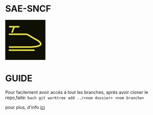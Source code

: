 # SAE-SNCF
<img src="src/ASSETS/fav.png">

# GUIDE

Pour facilement avoir accès à tout les branches,
après avoir cloner le repo,faite:
 ```bach git worktree add ../<nom dossier> <nom branche>  ```

pour plus, d'info <a href="https://morgan.cugerone.com/blog/how-to-use-git-worktree-and-in-a-clean-way/">ici</a>



